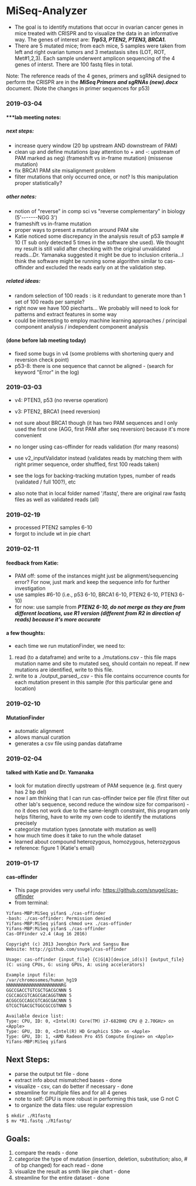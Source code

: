 # MiSeq-Analyzer

* The goal is to identify mutations that occur in ovarian cancer genes in mice treated with CRISPR and to visualize the data in an informative way. The genes of interest are: ***Trp53, PTEN2, PTEN3, BRCA1.***
* There are 5 mutated mice; from each mice, 5 samples were taken from left and right ovarian tumors and 3 metastasis sites (LOT, ROT, Met#1,2,3). Each sample underwent amplicon sequencing of the 4 genes of interst. There are 100 fastq files in total. 

Note: The reference reads of the 4 genes, primers and sgRNA designed to perform the CRISPR are in the ***MiSeq Primers and sgRNAs (new).docx*** document. (Note the changes in primer sequences for p53) 


### 2019-03-04
#### ***lab meeting notes:

##### next steps:
+ increase query window (20 bp upstream AND downstream of PAM)
+ clean up and define mutations (pay attention to + and -: upstream of PAM marked as neg) (frameshift vs in-frame mutation) (missense mutation)
+ fix BRCA1 PAM site misalignment problem
+ filter mutations that only occurred once, or not? Is this manipulation proper statistically?


##### other notes:
+ notion of "reverse" in comp sci vs "reverse complementary" in biology (5'-------NGG 3')
+ frameshift vs in-frame mutation
+ proper ways to present a mutation around PAM site
+ Katie noticed  some discrepancy in the analysis result of p53 sample # 10 (T sub only detected 5 times in the software she used). We thought my result is still valid after checking with the original unvalidated reads...Dr. Yamanaka suggested it might be due to inclusion criteria...I think the software might be running some algorithm similar to cas-offinder and excluded the reads early on at the validation step. 


##### related ideas:
+ random selection of 100 reads : is it redundant to generate more than 1 set of 100 reads per sample?
+ right now we have 100 piecharts... We probably will need to look for patterns and extract features in some way
+ could be interesting to employ machine learning approaches / principal component analysis / independent component analysis

#### (done before lab meeting today)
+ fixed some bugs in v4 (some problems with shortening query and reversion check point)
+ p53-8: there is one sequence that cannot be aligned - (search for keyword "Error" in the log)

### 2019-03-03

+ v4: PTEN3, p53 (no reverse operation)
+ v3: PTEN2, BRCA1 (need reversion)

+ not sure about BRCA1 though (it has two PAM sequences and I only used the first one (AGG, first PAM after seq reversion) because it's more convenient

+ no longer using cas-offinder for reads validation (for many reasons)
+ use v2_inputValidator instead (validates reads by matching them with right primer sequence, order shuffled, first 100 reads taken)
+ see the logs for backing-tracking mutation types, number of reads (validated / full 100?), etc
+ also note that in local folder named '<mygenename>/fastq', there are original raw fastq files as well as validated reads (all)


### 2019-02-19
+ processed PTEN2 samples 6-10
+ forgot to include wt in pie chart

### 2019-02-11
#### feedback from Katie:
+ PAM off: some of the instances might just be alignment/sequencing error? For now, just mark and keep the sequence info for further investigation
+ use samples #6-10 (i.e., p53 6-10, BRCA1 6-10, PTEN2 6-10, PTEN3 6-10)
+ for now: use sample from ***PTEN2 6-10, do not merge as they are from different locations, use R1 version (different from R2 in direction of reads) because it's more accurate***

#### a few thoughts:
+ each time we run mutationFinder, we need to:
1. read (to a dataframe) and write to a ./mutations.csv - this file maps mutation name and site to mutated seq, should contain no repeat. If new mutations are identified, write to this file.
1. write to a ./output_parsed_<samplename>.csv - this file contains occurrence counts for each mutation present in this sample (for this particular gene and location)

### 2019-02-10
#### MutationFinder
+ automatic alignment
+ allows manual curation
+ generates a csv file using pandas dataframe


### 2019-02-04
#### talked with Katie and Dr. Yamanaka
+ look for mutation directly upstream of PAM sequence (e.g. first query has 2 bp del)
+ now I am thinking that I can run cas-offinder twice per file (first filter out other lab's sequence, second reduce the window size for comparison) - no it does not work due to the same-length constraint, this program only helps filtering, have to write my own code to identify the mutations precisely
+ categorize mutation types (annotate with mutation as well)
+ how much time does it take to run the whole dataset
+ learned about compound heterozygous, homozygous, heterozygous 
+ reference: figure 1 (Katie's email)

### 2019-01-17
#### cas-offinder
+ This page provides very useful info: https://github.com/snugel/cas-offinder
+ from terminal:
```
Yifans-MBP:MiSeq yifan$ ./cas-offinder
-bash: ./cas-offinder: Permission denied
Yifans-MBP:MiSeq yifan$ chmod u+x ./cas-offinder
Yifans-MBP:MiSeq yifan$ ./cas-offinder
Cas-OFFinder v2.4 (Aug 16 2016)

Copyright (c) 2013 Jeongbin Park and Sangsu Bae
Website: http://github.com/snugel/cas-offinder

Usage: cas-offinder {input_file} {C|G|A}[device_id(s)] {output_file}
(C: using CPUs, G: using GPUs, A: using accelerators)

Example input file:
/var/chromosomes/human_hg19
NNNNNNNNNNNNNNNNNNNNNRG
GGCCGACCTGTCGCTGACGCNNN 5
CGCCAGCGTCAGCGACAGGTNNN 5
ACGGCGCCAGCGTCAGCGACNNN 5
GTCGCTGACGCTGGCGCCGTNNN 5

Available device list:
Type: CPU, ID: 0, <Intel(R) Core(TM) i7-6820HQ CPU @ 2.70GHz> on <Apple>
Type: GPU, ID: 0, <Intel(R) HD Graphics 530> on <Apple>
Type: GPU, ID: 1, <AMD Radeon Pro 455 Compute Engine> on <Apple>
Yifans-MBP:MiSeq yifan$ 
```
## Next Steps:
+ parse the output txt file - done
+ extract info about mismatched bases - done
+ visualize - csv, can do better if necessary - done
+ streamline for multiple files and for all 4 genes
+ note to self: GPU is more robust in performing this task, use G not C
+ to organize the data files: use regular expression
```
$ mkdir ./R1fastq
$ mv *R1.fastq ./R1fastq/
```
## Goals:
1. compare the reads - done
1. categorize the type of mutation (insertion, deletion, substitution; also, # of bp changed) for each read - done
1. visualize the result as smth like pie chart - done
1. streamline for the entire dataset - done
